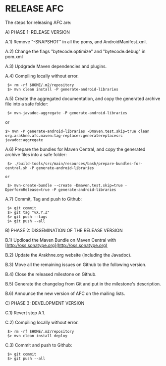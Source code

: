 
RELEASE AFC
===========

The steps for releasing AFC are:

A) PHASE 1: RELEASE VERSION

A.1) Remove "-SNAPSHOT" in all the poms, and AndroidManifest.xml.

A.2) Change the flags "bytecode.optimize" and "bytecode.debug" in pom.xml 

A.3) Updgrade Maven dependencies and plugins.

A.4) Compiling locally without error.

     $> rm -rf $HOME/.m2/repository
     $> mvn clean install -P generate-android-libraries

A.5) Create the aggregated documentation, and copy the generated archive file into a safe folder:

     $> mvn-javadoc-aggregate -P generate-android-libraries

   or

    $> mvn -P generate-android-libraries -Dmaven.test.skip=true clean org.arakhne.afc.maven:tag-replacer:generatereplacesrc javadoc:aggregate

A.6) Prepare the bundles for Maven Central, and copy the generated archive files into a safe folder:

     $> ./build-tools/src/main/resources/bash/prepare-bundles-for-central.sh -P generate-android-libraries

    or

     $> mvn-create-bundle --create -Dmaven.test.skip=true -DperformRelease=true -P generate-android-libraries

A.7) Commit, Tag and push to Github:

     $> git commit
     $> git tag "vX.Y.Z"
     $> git push --tags
     $> git push --all

B) PHASE 2: DISSEMINATION OF THE RELEASE VERSION

B.1) Updload the Maven Bundle on Maven Central with
     [http://oss.sonatype.org](http://oss.sonatype.org)

B.2) Update the  Arakhne.org website (including the Javadoc).

B.3) Move all the remaining issues on Github to the following version.

B.4) Close the released milestone on Github.

B.5) Generate the changelog from Git and put in the milestone's description.

B.6) Announce the new version of AFC on the mailing lists.

C) PHASE 3: DEVELOPMENT VERSION

C.1) Revert step A.1.

C.2) Compiling locally without error.

     $> rm -rf $HOME/.m2/repository
     $> mvn clean install deploy

C.3) Commit and push to Github:

     $> git commit
     $> git push --all



